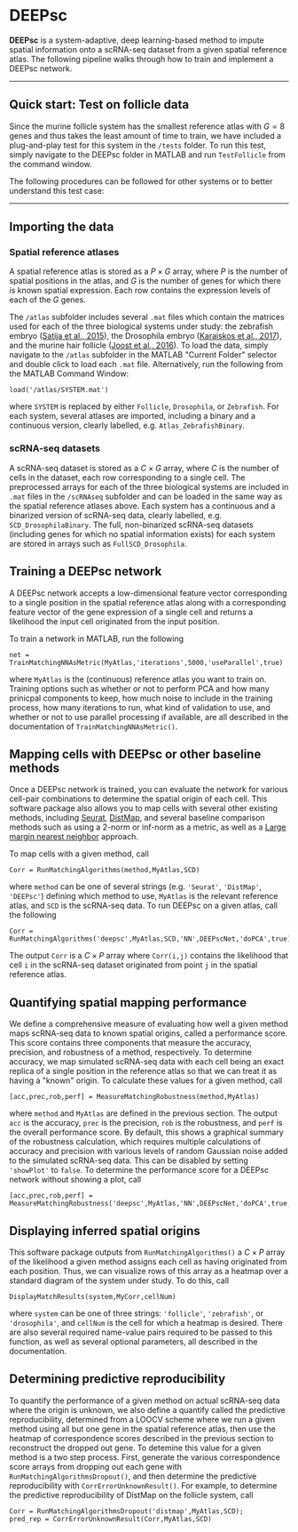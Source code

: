 # DEEPsc

**DEEPsc** is a system-adaptive, deep learning-based method to impute spatial information onto a scRNA-seq dataset from a given spatial reference atlas. The following pipeline walks through how to train and implement a DEEPsc network.

---

## Quick start: Test on follicle data

Since the murine follicle system has the smallest reference atlas with $G=8$ genes and thus takes the least amount of time to train, we have included a plug-and-play test for this system in the `/tests` folder. To run this test, simply navigate to the DEEPsc folder in MATLAB and run `TestFollicle` from the command window.

The following procedures can be followed for other systems or to better understand this test case:

---

## Importing the data

### Spatial reference atlases

A spatial reference atlas is stored as a $P\times G$ array, where $P$ is the number of spatial positions in the atlas, and $G$ is the number of genes for which there is known spatial expression. Each row contains the expression levels of each of the $G$ genes.

The `/atlas` subfolder includes several `.mat` files which contain the matrices used for each of the three biological systems under study: the zebrafish embryo ([Satija et al., 2015](https://www.nature.com/articles/nbt.3192)), the Drosophila embryo ([Karaiskos et al., 2017](https://science.sciencemag.org/content/358/6360/194)), and the murine hair follicle ([Joost et al., 2016](https://www.cell.com/fulltext/S2405-4712(16)30265-4)). To load the data, simply navigate to the `/atlas` subfolder in the MATLAB "Current Folder" selector and double click to load each `.mat` file. Alternatively, run the following from the MATLAB Command Window:

```
load('/atlas/SYSTEM.mat')
```
where `SYSTEM` is replaced by either `Follicle`, `Drosophila`, or `Zebrafish`. For each system, several atlases are imported, including a binary and a continuous version, clearly labelled, e.g. `Atlas_ZebrafishBinary`.

### scRNA-seq datasets

A scRNA-seq dataset is stored as a $C\times G$ array, where $C$ is the number of cells in the dataset, each row corresponding to a single cell. The preprocessed arrays for each of the three biological systems are included in `.mat` files in the `/scRNAseq` subfolder and can be loaded in the same way as the spatial reference atlases above. Each system has a continuous and a binarized version of scRNA-seq data, clearly labelled, e.g. `SCD_DrosophilaBinary`. The full, non-binarized scRNA-seq datasets (including genes for which no spatial information exists) for each system are stored in arrays such as `FullSCD_Drosophila`.

## Training a DEEPsc network

A DEEPsc network accepts a low-dimensional feature vector corresponding to a single position in the spatial reference atlas along with a corresponding feature vector of the gene expression of a single cell and returns a likelihood the input cell originated from the input position.

To train a network in MATLAB, run the following
```
net = TrainMatchingNNAsMetric(MyAtlas,'iterations',5000,'useParallel',true)
```
where `MyAtlas` is the (continuous) reference atlas you want to train on. Training options such as whether or not to perform PCA and how many prinicpal components to keep, how much noise to include in the training process, how many iterations to run, what kind of validation to use, and whether or not to use parallel processing if available, are all described in the documentation of `TrainMatchingNNAsMetric()`.

## Mapping cells with DEEPsc or other baseline methods

Once a DEEPsc network is trained, you can evaluate the network for various cell-pair combinations to determine the spatial origin of each cell. This software package also allows you to map cells with several other existing methods, including [Seurat](https://www.nature.com/articles/nbt.3192), [DistMap](https://science.sciencemag.org/content/358/6360/194), and several baseline comparison methods such as using a 2-norm or inf-norm as a metric, as well as a [Large margin nearest neighbor](https://en.wikipedia.org/wiki/Large_margin_nearest_neighbor) approach.

To map cells with a given method, call
```
Corr = RunMatchingAlgorithms(method,MyAtlas,SCD)
```
where `method` can be one of several strings (e.g. `'Seurat'`, `'DistMap'`, `'DEEPsc'`) defining which method to use, `MyAtlas` is the relevant reference atlas, and `SCD` is the scRNA-seq data. To run DEEPsc on a given atlas, call the following
```
Corr = RunMatchingAlgorithms('deepsc',MyAtlas,SCD,'NN',DEEPscNet,'doPCA',true)
```
The output `Corr` is a $C\times P$ array where `Corr(i,j)` contains the likelihood that cell `i` in the scRNA-seq dataset originated from point `j` in the spatial reference atlas.

## Quantifying spatial mapping performance

We define a comprehensive measure of evaluating how well a given method maps scRNA-seq data to known spatial origins, called a performance score. This score contains three components that measure the accuracy, precision, and robustness of a method, respectively. To determine accuracy, we map simulated scRNA-seq data with each cell being an exact replica of a single position in the reference atlas so that we can treat it as having a "known" origin. To calculate these values for a given method, call
```
[acc,prec,rob,perf] = MeasureMatchingRobustness(method,MyAtlas)
```
where `method` and `MyAtlas` are defined in the previous section. The output `acc` is the accuracy, `prec` is the precision, `rob` is the robustness, and `perf` is the overall performance score. By default, this shows a graphical summary of the robustness calculation, which requires multiple calculations of accuracy and precision with various levels of random Gaussian noise added to the simulated scRNA-seq data. This can be disabled by setting `'showPlot'` to `false`. To determine the performance score for a DEEPsc network without showing a plot, call
```
[acc,prec,rob,perf] = MeasureMatchingRobustness('deepsc',MyAtlas,'NN',DEEPscNet,'doPCA',true,'showPlot',false)
```

## Displaying inferred spatial origins

This software package outputs from `RunMatchingAlgorithms()` a $C\times P$ array of the likelihood a given method assigns each cell as having originated from each position. Thus, we can visualize rows of this array as a heatmap over a standard diagram of the system under study. To do this, call
```
DisplayMatchResults(system,MyCorr,cellNum)
```
where `system` can be one of three strings: `'follicle'`, `'zebrafish'`, or `'drosophila'`, and `cellNum` is the cell for which a heatmap is desired. There are also several required name-value pairs required to be passed to this function, as well as several optional parameters, all described in the documentation.

## Determining predictive reproducibility

To quantify the performance of a given method on actual scRNA-seq data where the origin is unknown, we also define a quantify called the predictive reproducibility, determined from a LOOCV scheme where we run a given method using all but one gene in the spatial reference atlas, then use the heatmap of correspondence scores described in the previous section to reconstruct the dropped out gene. To detemine this value for a given method is a two step process. First, generate the various correspondence score arrays from dropping out each gene with `RunMatchingAlgorithmsDropout()`, and then determine the predictive reproducibility with `CorrErrorUnknownResult()`. For example, to determine the predictive reproducibility of DistMap on the follicle system, call
```
Corr = RunMatchingAlgorithmsDropout('distmap',MyAtlas,SCD);
pred_rep = CorrErrorUnknownResult(Corr,MyAtlas,SCD)
```